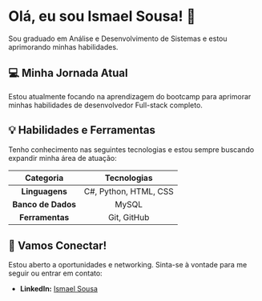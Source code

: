 # Olá, eu sou Ismael Sousa! 👋

Sou graduado em Análise e Desenvolvimento de Sistemas e estou aprimorando minhas habilidades.

## 💻 Minha Jornada Atual

Estou atualmente focando na aprendizagem do bootcamp para aprimorar minhas habilidades de desenvolvedor Full-stack completo. 

## 💡 Habilidades e Ferramentas

Tenho conhecimento nas seguintes tecnologias e estou sempre buscando expandir minha área de atuação:

| Categoria | Tecnologias |
| :---: | :---: |
| **Linguagens** | C#, Python, HTML, CSS |
| **Banco de Dados** | MySQL |
| **Ferramentas** | Git, GitHub |

## 🤝 Vamos Conectar!

Estou aberto a oportunidades e networking. Sinta-se à vontade para me seguir ou entrar em contato:

* **LinkedIn:** [Ismael Sousa](https://www.linkedin.com/in/ismael-sousa-82205216b/)
